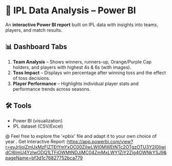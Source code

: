 # 🏏 IPL Data Analysis – Power BI

An **interactive Power BI report** built on IPL data with insights into teams, players, and match results.  

## 📊 Dashboard Tabs
1. **Team Analysis** – Shows winners, runners-up, Orange/Purple Cap holders, and players with highest 4s & 6s (with images).  
2. **Toss Impact** – Displays win percentage after winning toss and the effect of toss decisions.  
3. **Player Performance** – Highlights individual player stats and performance trends across seasons.  

## 🛠️ Tools
- Power BI (visualization)  
- IPL dataset (CSV/Excel)  

@ Feel free to explore the '«pbix' file and adapt it to your own choice of year .
Get Interactive Report :https://app.powerbi.com/view?r=eyJrIjoiZmUxMzFlZTEtYmYxOC00ZjIwLWI0MWEtNTc2OTgzOTU3Y2I0IiwidCI6ImU4YzIwODQ1LTFjOWMtNDJjMC04ZmMxLWY1ZjY2Zjg4OWNkYSJ9&pageName=bf3d1c76827752bca779
  

